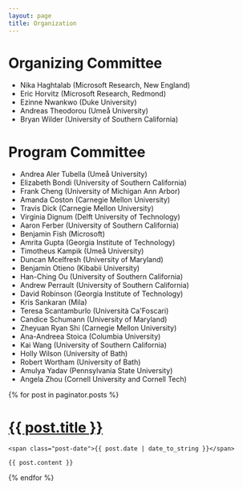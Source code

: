 ```yaml
---
layout: page
title: Organization
---
```


# Organizing Committee

* Nika Haghtalab (Microsoft Research, New England)
* Eric Horvitz (Microsoft Research, Redmond)
* Ezinne Nwankwo (Duke University)
* Andreas Theodorou (Umeå University)
* Bryan Wilder (University of Southern California)

# Program Committee

* Andrea Aler Tubella (Umeå University)
* Elizabeth Bondi (University of Southern California)
* Frank Cheng (University of Michigan Ann Arbor)
* Amanda Coston (Carnegie Mellon University)
* Travis Dick (Carnegie Mellon University)
* Virginia Dignum (Delft University of Technology)
* Aaron Ferber (University of Southern California)
* Benjamin Fish (Microsoft)
* Amrita Gupta (Georgia Institute of Technology)
* Timotheus Kampik (Umeå University)
* Duncan Mcelfresh (University of Maryland)
* Benjamin Otieno (Kibabii University)
* Han-Ching Ou (University of Southern California)
* Andrew Perrault (University of Southern California)
* David Robinson (Georgia Institute of Technology)
* Kris Sankaran (Mila)
* Teresa Scantamburlo (Università Ca'Foscari)
* Candice Schumann (University of Maryland)
* Zheyuan Ryan Shi (Carnegie Mellon University)
* Ana-Andreea Stoica (Columbia University)
* Kai Wang (University of Southern California)
* Holly Wilson (University of Bath)
* Robert Wortham (University of Bath)
* Amulya Yadav (Pennsylvania State University)
* Angela Zhou (Cornell University and Cornell Tech)


<div class="posts">
  {% for post in paginator.posts %}
  <div class="post">
    <h1 class="post-title">
      <a href="{{ post.url }}">
        {{ post.title }}
      </a>
    </h1>

    <span class="post-date">{{ post.date | date_to_string }}</span>

    {{ post.content }}
  </div>
  {% endfor %}
</div>


